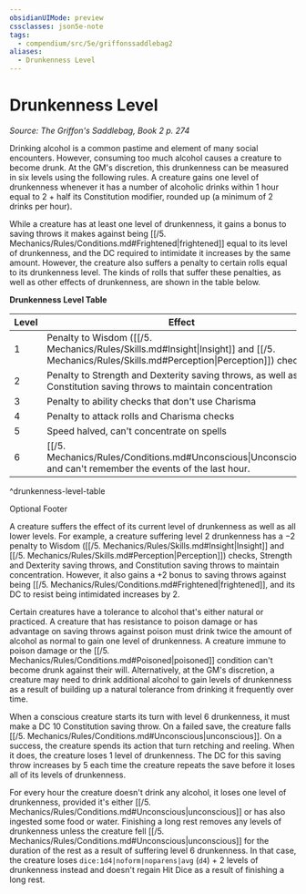 ```yaml
---
obsidianUIMode: preview
cssclasses: json5e-note
tags:
  - compendium/src/5e/griffonssaddlebag2
aliases:
  - Drunkenness Level
---
```

# Drunkenness Level
*Source: The Griffon's Saddlebag, Book 2 p. 274* 

Drinking alcohol is a common pastime and element of many social encounters. However, consuming too much alcohol causes a creature to become drunk. At the GM's discretion, this drunkenness can be measured in six levels using the following rules. A creature gains one level of drunkenness whenever it has a number of alcoholic drinks within 1 hour equal to 2 + half its Constitution modifier, rounded up (a minimum of 2 drinks per hour).

While a creature has at least one level of drunkenness, it gains a bonus to saving throws it makes against being [[/5. Mechanics/Rules/Conditions.md#Frightened\|frightened]] equal to its level of drunkenness, and the DC required to intimidate it increases by the same amount. However, the creature also suffers a penalty to certain rolls equal to its drunkenness level. The kinds of rolls that suffer these penalties, as well as other effects of drunkenness, are shown in the table below.

**Drunkenness Level Table**

| Level | Effect |
|-------|--------|
| 1 | Penalty to Wisdom ([[/5. Mechanics/Rules/Skills.md#Insight\|Insight]] and [[/5. Mechanics/Rules/Skills.md#Perception\|Perception]]) checks |
| 2 | Penalty to Strength and Dexterity saving throws, as well as Constitution saving throws to maintain concentration |
| 3 | Penalty to ability checks that don't use Charisma |
| 4 | Penalty to attack rolls and Charisma checks |
| 5 | Speed halved, can't concentrate on spells |
| 6 | [[/5. Mechanics/Rules/Conditions.md#Unconscious\|Unconscious]], and can't remember the events of the last hour. |
^drunkenness-level-table

Optional Footer

A creature suffers the effect of its current level of drunkenness as well as all lower levels. For example, a creature suffering level 2 drunkenness has a −2 penalty to Wisdom ([[/5. Mechanics/Rules/Skills.md#Insight\|Insight]] and [[/5. Mechanics/Rules/Skills.md#Perception\|Perception]]) checks, Strength and Dexterity saving throws, and Constitution saving throws to maintain concentration. However, it also gains a +2 bonus to saving throws against being [[/5. Mechanics/Rules/Conditions.md#Frightened\|frightened]], and its DC to resist being intimidated increases by 2.

Certain creatures have a tolerance to alcohol that's either natural or practiced. A creature that has resistance to poison damage or has advantage on saving throws against poison must drink twice the amount of alcohol as normal to gain one level of drunkenness. A creature immune to poison damage or the [[/5. Mechanics/Rules/Conditions.md#Poisoned\|poisoned]] condition can't become drunk against their will. Alternatively, at the GM's discretion, a creature may need to drink additional alcohol to gain levels of drunkenness as a result of building up a natural tolerance from drinking it frequently over time.

When a conscious creature starts its turn with level 6 drunkenness, it must make a DC 10 Constitution saving throw. On a failed save, the creature falls [[/5. Mechanics/Rules/Conditions.md#Unconscious\|unconscious]]. On a success, the creature spends its action that turn retching and reeling. When it does, the creature loses 1 level of drunkenness. The DC for this saving throw increases by 5 each time the creature repeats the save before it loses all of its levels of drunkenness.

For every hour the creature doesn't drink any alcohol, it loses one level of drunkenness, provided it's either [[/5. Mechanics/Rules/Conditions.md#Unconscious\|unconscious]] or has also ingested some food or water. Finishing a long rest removes any levels of drunkenness unless the creature fell [[/5. Mechanics/Rules/Conditions.md#Unconscious\|unconscious]] for the duration of the rest as a result of suffering level 6 drunkenness. In that case, the creature loses `dice:1d4|noform|noparens|avg` (`d4`) + 2 levels of drunkenness instead and doesn't regain Hit Dice as a result of finishing a long rest.

